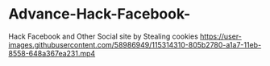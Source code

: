 # Advance-Hack-Facebook-
Hack Facebook and Other Social site by Stealing cookies
https://user-images.githubusercontent.com/58986949/115314310-805b2780-a1a7-11eb-8558-648a367ea231.mp4
